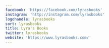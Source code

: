 ```yaml
---
facebook: 'https://facebook.com/lyrasbooks'
instagram: 'http://instagram.com/lyrasbooks'
logohandle: lyrasbooks
sort: lyrasbooks
title: Lyra's Books
twitter: lyrasbooks
website: 'https://www.lyrasbooks.com/'
---
```

